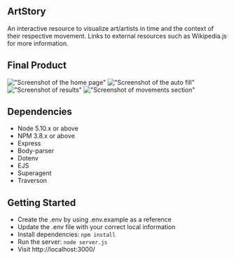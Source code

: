 ## ArtStory

An interactive resource to visualize art/artists in time and the context of their respective movement. Links to external resources such as Wikipedia.js for more information.

## Final Product
!["Screenshot of the home page"](https://github.com/itsalysialynn/art-timeline/blob/master/public/images/home-screenshot.png)
!["Screenshot of the auto fill"](https://github.com/itsalysialynn/art-timeline/blob/master/public/images/auto-fill-screenshot.png)
!["Screenshot of results"](https://github.com/itsalysialynn/art-timeline/blob/master/public/images/results-screenshot.png)
!["Screenshot of movements section"](https://github.com/itsalysialynn/art-timeline/blob/master/public/images/movements-screenshot.png)

## Dependencies
-  Node 5.10.x or above
-  NPM 3.8.x or above
-  Express
-  Body-parser
-  Dotenv
-  EJS
-  Superagent
-  Traverson


## Getting Started
-  Create the .env by using .env.example as a reference
-  Update the .env file with your correct local information
-  Install dependencies: `npm install`
-  Run the server: `node server.js`
-  Visit http://localhost:3000/
